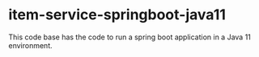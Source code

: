 # item-service-springboot-java11
This code base has the code to run a spring boot application in a Java 11 environment.
